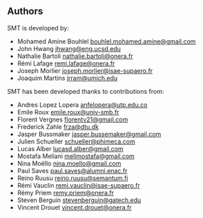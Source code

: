 ## Authors

SMT is developed by:
* Mohamed Amine Bouhlel <bouhlel.mohamed.amine@gmail.com>
* John Hwang <jhwang@eng.ucsd.edu>
* Nathalie Bartoli <nathalie.bartoli@onera.fr>
* Rémi Lafage <remi.lafage@onera.fr> 
* Joseph Morlier <joseph.morlier@isae-supaero.fr>
* Joaquim Martins <jrram@umich.edu>

SMT has been developed thanks to contributions from:
* Andres Lopez Lopera <anfelopera@utp.edu.co>
* Emile Roux <emile.roux@univ-smb.fr>
* Florent Vergnes <florentv21@gmail.com>
* Frederick Zahle <frza@dtu.dk>
* Jasper Bussmaker <jasper.bussemaker@gmail.com>
* Julien Schueller <schueller@phimeca.com>
* Lucas Alber <lucasd.alber@gmail.com>
* Mostafa Meliani <melimostafa@gmail.com>
* Nina Moëllo <nina.moello@gmail.com>
* Paul Saves <paul.saves@alumni.enac.fr>
* Reino Ruusu <reino.ruusu@semantum.fi>
* Rémi Vauclin <remi.vauclin@isae-supaero.fr>
* Rémy Priem <remy.priem@onera.fr>
* Steven Berguin <stevenberguin@gatech.edu>
* Vincent Drouet <vincent.drouet@onera.fr>

